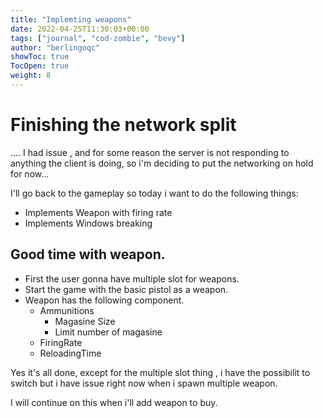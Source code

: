 ```yaml
---
title: "Implemting weapons"
date: 2022-04-25T11:30:03+00:00
tags: ["journal", "cod-zombie", "bevy"]
author: "berlingoqc"
showToc: true
TocOpen: true
weight: 8
---
```


# Finishing the network split


.... I had issue , and for some reason the server is not responding to anything
the client is doing, so i'm deciding to put the networking on hold for now...

I'll go back to the gameplay so today i want to do the following things:

* Implements Weapon with firing rate
* Implements Windows breaking


## Good time with weapon.


* First the user gonna have multiple slot for weapons.
* Start the game with the basic pistol as a weapon.
* Weapon has the following component.
  * Ammunitions
    * Magasine Size
    * Limit number of magasine
  * FiringRate
  * ReloadingTime


Yes it's all done, except for the multiple slot thing ,
i have the possibilit to switch but i have issue right
now when i spawn multiple weapon.

I will continue on this when i'll add weapon to buy.